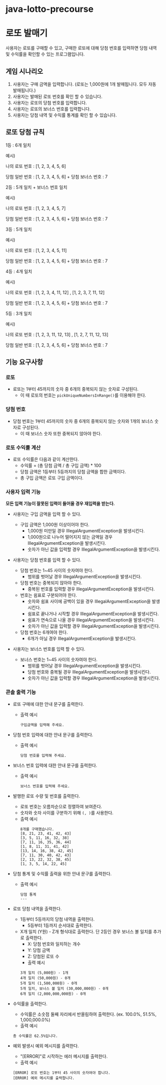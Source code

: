 # java-lotto-precourse

# 로또 발매기
사용자는 로또를 구매할 수 있고, 구매한 로또에 대해 당첨 번호를 입력하면 당첨 내역 및 수익률을 확인할 수 있는 프로그램입니다.

## 게임 시나리오
1. 사용자는 구매 금액을 입력합니다. (로또는 1,000원에 1개 발매됩니다. 모두 자동 발매됩니다.)
2. 사용자는 발매된 로또 번호를 확인 할 수 있습니다.
3. 사용자는 로또의 당첨 번호를 입력합니다.
4. 사용자는 로또의 보너스 번호를 입력합니다.
5. 사용자는 당첨 내역 및 수익률 통계를 확인 할 수 있습니다.

## 로또 당첨 규칙

1등 : 6개 일치

예시) 

나의 로또 번호 : [1, 2, 3, 4, 5, 6]

당첨 일반 번호 : [1, 2, 3, 4, 5, 6] + 당첨 보너스 번호 : 7

2등 : 5개 일치 + 보너스 번호 일치

예시) 

나의 로또 번호 : [1, 2, 3, 4, 5, 7] 

당첨 일반 번호 : [1, 2, 3, 4, 5, 6] + 당첨 보너스 번호 : 7

3등 : 5개 일치

예시)

나의 로또 번호 : [1, 2, 3, 4, 5, 11]

당첨 일반 번호 : [1, 2, 3, 4, 5, 6] + 당첨 보너스 번호 : 7

4등 : 4개 일치

예시)

나의 로또 번호 : [1, 2, 3, 4, 11, 12] , [1, 2, 3, 7, 11, 12]

당첨 일반 번호 : [1, 2, 3, 4, 5, 6] + 당첨 보너스 번호 : 7

5등 : 3개 일치

예시)

나의 로또 번호 : [1, 2, 3, 11, 12, 13] , [1, 2, 7, 11, 12, 13]

당첨 일반 번호 : [1, 2, 3, 4, 5, 6] + 당첨 보너스 번호 : 7



## 기능 요구사항
### 로또
- 로또는 1부터 45까지의 숫자 중 6개의 중복되지 않는 숫자로 구성된다.
  - 이 때 로또의 번호는 `pickUniqueNumbersInRange()`를 이용해야 한다.

### 당첨 번호
- 당첨 번호는 1부터 45까지의 숫자 중 6개의 중복되지 않는 숫자와 1개의 보너스 숫자로 구성된다.
  - 이 때 보너스 숫자 또한 중복되지 않아야 한다.

### 로또 수익률 계산
- 로또 수익률은 다음과 같이 계산한다.
  - 수익률 = (총 당첨 금액 / 총 구입 금액) * 100
  - 당첨 금액은 1등부터 5등까지의 당첨 금액을 합한 금액이다.
  - 총 구입 금액은 로또 구입 금액이다.

### 사용자 입력 기능
**모든 입력 기능이 잘못된 입력이 들어올 경우 재입력을 받는다.**
- 사용자는 구입 금액을 입력 할 수 있다.
  - 구입 금액은 1,000원 이상이어야 한다.
    - 1,000원 미만일 경우 IllegalArgumentException을 발생시킨다.
    - 1,000원으로 나누어 떨어지지 않는 금액일 경우 IllegalArgumentException을 발생시킨다.
    - 숫자가 아닌 값을 입력할 경우 IllegalArgumentException을 발생시킨다.

- 사용자는 당첨 번호를 입력 할 수 있다.
  - 당첨 번호는 1~45 사이의 숫자여야 한다. 
    - 범위를 벗어날 경우 IllegalArgumentException을 발생시킨다.
  - 당첨 번호는 중복되지 않아야 한다. 
    - 중복된 번호를 입력할 경우 IllegalArgumentException을 발생시킨다.
  - 번호는 쉼표로 구분되어야 한다.
    - 숫자와 쉼표 사이에 공백이 있을 경우 IllegalArgumentException을 발생시킨다.
    - 쉼표로 끝나거나 시작할 경우 IllegalArgumentException을 발생시킨다.
    - 쉼표가 연속으로 나올 경우 IllegalArgumentException을 발생시킨다.
    - 숫자가 아닌 값을 입력할 경우 IllegalArgumentException을 발생시킨다.
  - 당첨 번호는 6개여야 한다. 
    - 6개가 아닐 경우 IllegalArgumentException을 발생시킨다.

- 사용자는 보너스 번호를 입력 할 수 있다.
  - 보너스 번호는 1~45 사이의 숫자여야 한다. 
    - 범위를 벗어날 경우 IllegalArgumentException을 발생시킨다.
    - 당첨 번호와 중복될 경우 IllegalArgumentException을 발생시킨다.
    - 숫자가 아닌 값을 입력할 경우 IllegalArgumentException을 발생시킨다.

### 콘솔 출력 기능

- 로또 구매에 대한 안내 문구를 출력한다.
  - 출력 예시
    ```
    구입금액을 입력해 주세요.
    ```
    
- 당첨 번호 입력에 대한 안내 문구를 출력한다.
  - 출력 예시
    ```
    당첨 번호를 입력해 주세요.
    ```

- 보너스 번호 입력에 대한 안내 문구를 출력한다.
  - 출력 예시
    ```
    보너스 번호를 입력해 주세요.
    ```

- 발행한 로또 수량 및 번호를 출력한다. 
  - 로또 번호는 오름차순으로 정렬하여 보여준다.
  - 숫자와 숫자 사이를 구분하기 위해 `(, )`를 사용한다.
  - 출력 예시
    ```
    8개를 구매했습니다.
    [8, 21, 23, 41, 42, 43]
    [3, 5, 11, 16, 32, 38]
    [7, 11, 16, 35, 36, 44]
    [1, 8, 11, 31, 41, 42]
    [13, 14, 16, 38, 42, 45]
    [7, 11, 30, 40, 42, 43]
    [2, 13, 22, 32, 38, 45]
    [1, 3, 5, 14, 22, 45]
    ```
    
- 당첨 통계 및 수익률 출력을 위한 안내 문구를 출력한다.
  - 출력 예시
    ```
    당첨 통계
    ---
    ```

- 로또 당첨 내역을 출력한다.
  - 1등부터 5등까지의 당첨 내역을 출력한다.
    - 5등부터 1등까지 순서대로 출력한다.
  - X개 일치 (Y원) - Z개 형식대로 출력한다. 단 2등인 경우 보너스 볼 일치를 추가로 출력한다.
    - X: 당첨 번호와 일치하는 개수
    - Y: 당첨 금액
    - Z: 당첨된 로또 수
    - 출력 예시
    ```
    3개 일치 (5,000원) - 1개
    4개 일치 (50,000원) - 0개
    5개 일치 (1,500,000원) - 0개
    5개 일치, 보너스 볼 일치 (30,000,000원) - 0개
    6개 일치 (2,000,000,000원) - 0개
    ```
    

- 수익률을 출력한다.
  - 수익률은 소숫점 둘째 자리에서 반올림하여 출력한다. (ex. 100.0%, 51.5%, 1,000,000.0%)
  - 출력 예시
  ```
  총 수익률은 62.5%입니다.
  ```
  
- 예외 발생시 예외 메시지를 출력한다.
  - "[ERROR]"로 시작하는 에러 메시지를 출력한다.
  - 출력 예시
  ```
  [ERROR] 로또 번호는 1부터 45 사이의 숫자여야 합니다.
  [ERROR] 예외 메시지를 출력합니다.
  ```